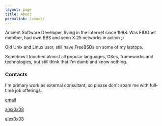 ```yaml
---
layout: page
title: About
permalink: /about/
---
```


Ancient Software Developer, living in the internet since 1998. 
Was FIDOnet member, had own BBS and seen X.25 networks in action ;)

Old Unix and Linux user, still have FreeBSDs on some of my laptops.

Somehow I touched almost all popular languages, OSes, frameworks and technologies, but still think that I'm dumb and know nothing.

### Contacts

I'm primary work as external consultant, so please don't spam me with full-time job offerings. 

<i class="fa fa-envelope-o" aria-hidden="true"></i>
[email](mailto:alex3.145@gmail.com)

<i class="fa fa-skype" aria-hidden="true"></i>
[alex0x08](skype:alex0x08?chat) 

<i class="fa fa-telegram" aria-hidden="true"></i>
[alex0x08](https://t.me/alex0x08) 

